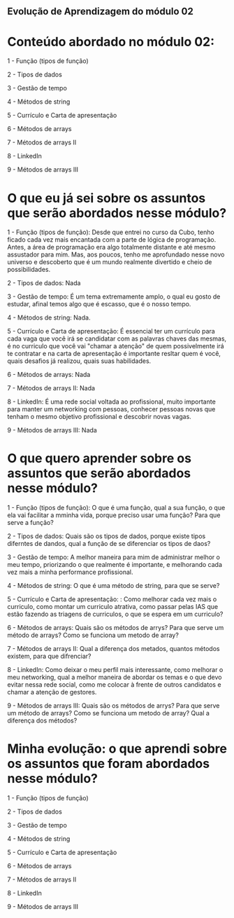 ## Evolução de Aprendizagem do módulo 02

# Conteúdo abordado no módulo 02:

1 - Função (tipos de função)

2 - Tipos de dados

3 - Gestão de tempo

4 - Métodos de string

5 - Currículo e Carta de apresentação

6 - Métodos de arrays

7 - Métodos de arrays II

8 - LinkedIn

9 - Métodos de arrays III

# O que eu já sei sobre os assuntos que serão abordados nesse módulo?

1 - Função (tipos de função): Desde que entrei no curso da Cubo, tenho ficado cada vez mais encantada com a parte de lógica de programação. Antes, a área de programação era algo totalmente distante e até mesmo assustador para mim. Mas, aos poucos, tenho me aprofundado nesse novo universo e descoberto que é um mundo realmente divertido e cheio de possibilidades.

2 - Tipos de dados: Nada

3 - Gestão de tempo: É um tema extremamente amplo, o qual eu gosto de estudar, afinal temos algo que é escasso, que é o nosso tempo.

4 - Métodos de string: Nada.

5 - Currículo e Carta de apresentação: É essencial ter um currículo para cada vaga que você irá se candidatar com as palavras chaves das mesmas, é no curriculo que você vai "chamar a 
atenção" de quem possivelmente irá te contratar e na carta de apresentação é importante resltar quem é você, quais desafios já realizou, quais suas habilidades.

6 - Métodos de arrays: Nada

7 - Métodos de arrays II: Nada

8 - LinkedIn: É uma rede social voltada ao profissional, muito importante para manter um networking com pessoas, conhecer pessoas novas que tenham o mesmo objetivo profissional e 
descobrir novas vagas.

9 - Métodos de arrays III: Nada

# O que quero aprender sobre os assuntos que serão abordados nesse módulo?

1 - Função (tipos de função): O que é uma função, qual a sua função, o que ela vai facilitar a mminha vida, porque preciso usar uma função? Para que serve a função?

2 - Tipos de dados: Quais são os tipos de dados, porque existe tipos diferntes de dandos, qual a função de se diferenciar os tipos de daos?

3 - Gestão de tempo: A melhor maneira para mim de administrar melhor o meu tempo, priorizando o que realmente é importante, e melhorando cada vez mais a minha performance profissional.

4 - Métodos de string: O que é uma método de string, para que se serve?

5 - Currículo e Carta de apresentação: : Como melhorar cada vez mais o curriculo, como montar um curriculo atrativa, como passar pelas IAS que estão fazendo as triagens de curriculos, o que se espera em um curriculo?

6 - Métodos de arrays: Quais são os métodos de arrys? Para que serve um método de arrays? Como se funciona um metodo de array?

7 - Métodos de arrays II: Qual a diferença dos metados, quantos métodos existem, para que difrenciar? 

8 - LinkedIn: Como deixar o meu perfil mais interessante, como melhorar o meu networking, qual a melhor maneira de abordar os temas e o que devo evitar nessa rede social, como me colocar à frente de outros candidatos e chamar a atenção de gestores.

9 - Métodos de arrays III: Quais são os métodos de arrys? Para que serve um método de arrays? Como se funciona um metodo de array? Qual a diferença dos métodos?

# Minha evolução: o que aprendi sobre os assuntos que foram abordados nesse módulo?

1 - Função (tipos de função)

2 - Tipos de dados

3 - Gestão de tempo

4 - Métodos de string

5 - Currículo e Carta de apresentação

6 - Métodos de arrays

7 - Métodos de arrays II

8 - LinkedIn

9 - Métodos de arrays III
